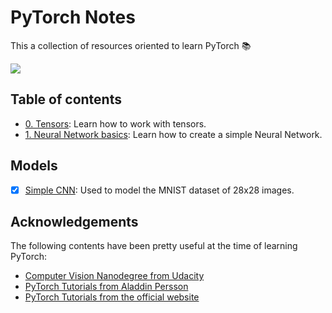 # PyTorch Notes

This a collection of resources oriented to learn PyTorch 📚

<img src="https://miro.medium.com/max/2400/1*aqNgmfyBIStLrf9k7d9cng.jpeg" align="center">

## Table of contents

- [0. Tensors](https://github.com/aaronespasa/pytorch-notes/blob/main/0.Tensors.ipynb): Learn how to work with tensors.
- [1. Neural Network basics](https://github.com/aaronespasa/pytorch-notes/blob/main/1.Neural-Network.ipynb): Learn how to create a simple Neural Network.

## Models
- [x] [Simple CNN](https://github.com/aaronespasa/pytorch-notes/blob/main/models/SimpleCNN.py): Used to model the MNIST dataset of 28x28 images.

## Acknowledgements

The following contents have been pretty useful at the time of learning PyTorch:

- [Computer Vision Nanodegree from Udacity](https://www.udacity.com/course/computer-vision-nanodegree--nd891)
- [PyTorch Tutorials from Aladdin Persson](https://youtube.com/playlist?list=PLhhyoLH6IjfxeoooqP9rhU3HJIAVAJ3Vz)
- [PyTorch Tutorials from the official website](https://pytorch.org/tutorials/)
